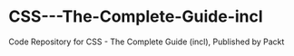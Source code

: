 # CSS---The-Complete-Guide-incl
Code Repository for CSS - The Complete Guide (incl), Published by Packt
